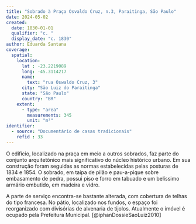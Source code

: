 ```yaml
---
title: "Sobrado à Praça Osvaldo Cruz, n.3, Paraitinga, São Paulo"
date: 2024-05-02
created:
  date: 1830-01-01
  qualifier: "c. "
  display_date: "c. 1830"
author: Eduarda Santana
coverage:
  spatial:
    location:
      lat : -23.2219089
      long: -45.3114217
      name: 
        text: "rua Oswaldo Cruz, 3"
      city: "São Luiz do Paraitinga"
      state: "São Paulo"
      country: "BR"
    extent:
      - type: "area"
        measurements: 345
        unit: "m²"
identifier:
  - source: "Documentário de casas tradicionais"
    refid : 33
---
```


O edifício, localizado na praça em meio a outros sobrados, faz parte do conjunto arquitetônico mais significativo do núcleo histórico urbano. Em sua construção foram seguidas as normas estabelecidas pelas posturas de 1834 e 1854. O sobrado, em taipa de pilão e pau-a-pique sobre embasamento de pedra, possui piso e forro em tabuado e um belíssimo armário embutido, em madeira e vidro. 

A parte de serviço encontra-se bastante alterada, com cobertura de telhas do tipo francesa. No pátio, localizado nos fundos, o espaço foi reorganizado com divisórias de alvenaria de tijolos. Atualmente o imóvel é ocupado pela Prefeitura Municipal. [@iphanDossieSaoLuiz2010]
